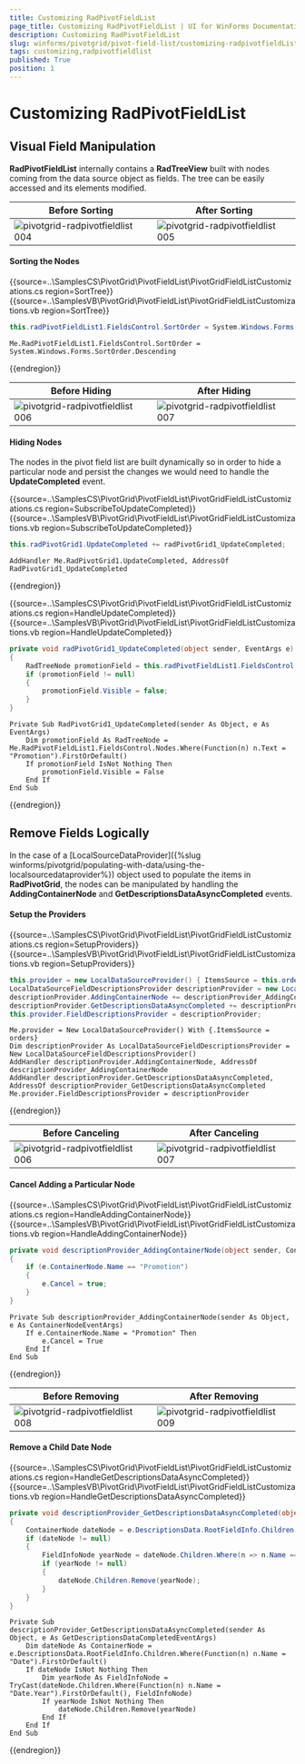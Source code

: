 ```yaml
---
title: Customizing RadPivotFieldList
page_title: Customizing RadPivotFieldList | UI for WinForms Documentation
description: Customizing RadPivotFieldList
slug: winforms/pivotgrid/pivot-field-list/customizing-radpivotfieldList
tags: customizing,radpivotfieldlist 
published: True
position: 1
---
```


# Customizing RadPivotFieldList

## Visual Field Manipulation

__RadPivotFieldList__ internally contains a __RadTreeView__ built with nodes coming from the data source object as fields. The tree can be easily accessed and its elements modified.

| Before Sorting | After Sorting |
| ------ | ------ |
|![pivotgrid-radpivotfieldlist 004](images/pivotgrid-radpivotfieldlist004.png)|![pivotgrid-radpivotfieldlist 005](images/pivotgrid-radpivotfieldlist005.png)|

#### Sorting the Nodes

{{source=..\SamplesCS\PivotGrid\PivotFieldList\PivotGridFieldListCustomizations.cs region=SortTree}} 
{{source=..\SamplesVB\PivotGrid\PivotFieldList\PivotGridFieldListCustomizations.vb region=SortTree}}
````C#
this.radPivotFieldList1.FieldsControl.SortOrder = System.Windows.Forms.SortOrder.Ascending;

````
````VB.NET
Me.RadPivotFieldList1.FieldsControl.SortOrder = System.Windows.Forms.SortOrder.Descending

```` 



{{endregion}}

| Before Hiding | After Hiding |
| ------ | ------ |
|![pivotgrid-radpivotfieldlist 006](images/pivotgrid-radpivotfieldlist006.png)|![pivotgrid-radpivotfieldlist 007](images/pivotgrid-radpivotfieldlist007.png)|

#### Hiding Nodes

The nodes in the pivot field list are built dynamically so in order to hide a particular node and persist the changes we would need to handle the __UpdateCompleted__ event.

{{source=..\SamplesCS\PivotGrid\PivotFieldList\PivotGridFieldListCustomizations.cs region=SubscribeToUpdateCompleted}} 
{{source=..\SamplesVB\PivotGrid\PivotFieldList\PivotGridFieldListCustomizations.vb region=SubscribeToUpdateCompleted}}
````C#
this.radPivotGrid1.UpdateCompleted += radPivotGrid1_UpdateCompleted;

````
````VB.NET
AddHandler Me.RadPivotGrid1.UpdateCompleted, AddressOf RadPivotGrid1_UpdateCompleted

```` 



{{endregion}}

{{source=..\SamplesCS\PivotGrid\PivotFieldList\PivotGridFieldListCustomizations.cs region=HandleUpdateCompleted}} 
{{source=..\SamplesVB\PivotGrid\PivotFieldList\PivotGridFieldListCustomizations.vb region=HandleUpdateCompleted}}
````C#
private void radPivotGrid1_UpdateCompleted(object sender, EventArgs e)
{
    RadTreeNode promotionField = this.radPivotFieldList1.FieldsControl.Nodes.Where(n => n.Text == "Promotion").FirstOrDefault();
    if (promotionField != null)
    {
        promotionField.Visible = false;
    }
}

````
````VB.NET
Private Sub RadPivotGrid1_UpdateCompleted(sender As Object, e As EventArgs)
    Dim promotionField As RadTreeNode = Me.RadPivotFieldList1.FieldsControl.Nodes.Where(Function(n) n.Text = "Promotion").FirstOrDefault()
    If promotionField IsNot Nothing Then
        promotionField.Visible = False
    End If
End Sub

```` 



{{endregion}}

## Remove Fields Logically

In the case of a [LocalSourceDataProvider]({%slug winforms/pivotgrid/populating-with-data/using-the-localsourcedataprovider%}) object used to populate the items in __RadPivotGrid__, the nodes can be manipulated by handling the __AddingContainerNode__ and __GetDescriptionsDataAsyncCompleted__ events.

#### Setup the Providers

{{source=..\SamplesCS\PivotGrid\PivotFieldList\PivotGridFieldListCustomizations.cs region=SetupProviders}} 
{{source=..\SamplesVB\PivotGrid\PivotFieldList\PivotGridFieldListCustomizations.vb region=SetupProviders}}
````C#
this.provider = new LocalDataSourceProvider() { ItemsSource = this.orders };
LocalDataSourceFieldDescriptionsProvider descriptionProvider = new LocalDataSourceFieldDescriptionsProvider();
descriptionProvider.AddingContainerNode += descriptionProvider_AddingContainerNode;
descriptionProvider.GetDescriptionsDataAsyncCompleted += descriptionProvider_GetDescriptionsDataAsyncCompleted;
this.provider.FieldDescriptionsProvider = descriptionProvider;

````
````VB.NET
Me.provider = New LocalDataSourceProvider() With {.ItemsSource = orders}
Dim descriptionProvider As LocalDataSourceFieldDescriptionsProvider = New LocalDataSourceFieldDescriptionsProvider()
AddHandler descriptionProvider.AddingContainerNode, AddressOf descriptionProvider_AddingContainerNode
AddHandler descriptionProvider.GetDescriptionsDataAsyncCompleted, AddressOf descriptionProvider_GetDescriptionsDataAsyncCompleted
Me.provider.FieldDescriptionsProvider = descriptionProvider

```` 



{{endregion}}

| Before Canceling | After Canceling |
| ------ | ------ |
|![pivotgrid-radpivotfieldlist 006](images/pivotgrid-radpivotfieldlist006.png)|![pivotgrid-radpivotfieldlist 007](images/pivotgrid-radpivotfieldlist007.png)|

#### Cancel Adding a Particular Node

{{source=..\SamplesCS\PivotGrid\PivotFieldList\PivotGridFieldListCustomizations.cs region=HandleAddingContainerNode}} 
{{source=..\SamplesVB\PivotGrid\PivotFieldList\PivotGridFieldListCustomizations.vb region=HandleAddingContainerNode}}
````C#
private void descriptionProvider_AddingContainerNode(object sender, ContainerNodeEventArgs e)
{
    if (e.ContainerNode.Name == "Promotion")
    {
        e.Cancel = true;
    }
}

````
````VB.NET
Private Sub descriptionProvider_AddingContainerNode(sender As Object, e As ContainerNodeEventArgs)
    If e.ContainerNode.Name = "Promotion" Then
        e.Cancel = True
    End If
End Sub

```` 



{{endregion}}

| Before Removing | After Removing |
| ------ | ------ |
|![pivotgrid-radpivotfieldlist 008](images/pivotgrid-radpivotfieldlist008.png)|![pivotgrid-radpivotfieldlist 009](images/pivotgrid-radpivotfieldlist009.png)|

#### Remove a Child Date Node

{{source=..\SamplesCS\PivotGrid\PivotFieldList\PivotGridFieldListCustomizations.cs region=HandleGetDescriptionsDataAsyncCompleted}} 
{{source=..\SamplesVB\PivotGrid\PivotFieldList\PivotGridFieldListCustomizations.vb region=HandleGetDescriptionsDataAsyncCompleted}}
````C#
private void descriptionProvider_GetDescriptionsDataAsyncCompleted(object sender, GetDescriptionsDataCompletedEventArgs e)
{
    ContainerNode dateNode = e.DescriptionsData.RootFieldInfo.Children.Where(n => n.Name == "Date").FirstOrDefault();
    if (dateNode != null)
    {
        FieldInfoNode yearNode = dateNode.Children.Where(n => n.Name == "Date.Year").FirstOrDefault() as FieldInfoNode;
        if (yearNode != null)
        {
            dateNode.Children.Remove(yearNode);
        }
    }
}

````
````VB.NET
Private Sub descriptionProvider_GetDescriptionsDataAsyncCompleted(sender As Object, e As GetDescriptionsDataCompletedEventArgs)
    Dim dateNode As ContainerNode = e.DescriptionsData.RootFieldInfo.Children.Where(Function(n) n.Name = "Date").FirstOrDefault()
    If dateNode IsNot Nothing Then
        Dim yearNode As FieldInfoNode = TryCast(dateNode.Children.Where(Function(n) n.Name = "Date.Year").FirstOrDefault(), FieldInfoNode)
        If yearNode IsNot Nothing Then
            dateNode.Children.Remove(yearNode)
        End If
    End If
End Sub

```` 



{{endregion}}